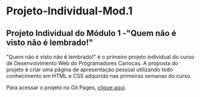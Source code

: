 # Projeto-Individual-Mod.1
<h2>Projeto Individual do Módulo 1 -"Quem não é visto não é lembrado!"</h2>
<p>"Quem não é visto não é lembrado!" é o primeiro projeto individual do curso de Desenvolvimento Web do Programadores Cariocas. A proposta do projeto é criar uma página de apresentação pessoal utilizando todo conhecimento em HTML e CSS adquirido nas primeiras semanas do curso.</p>
<p>Para acessar o projeto no Git Pages, <a href="https://dcb95.github.io/Projeto-Individual-Mod.1/" target="_blank" rel="external">clique aqui</a>.</p>